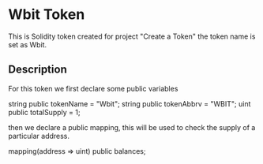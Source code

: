 # Wbit Token
This is Solidity token created for project "Create a Token" the token name is set as Wbit.
## Description
For this token we first declare some public variables

string public tokenName = "Wbit";
string public tokenAbbrv = "WBIT";
uint public totalSupply = 1;

then we declare a public mapping, this will be used to check the supply of a particular address.

mapping(address => uint) public balances;

